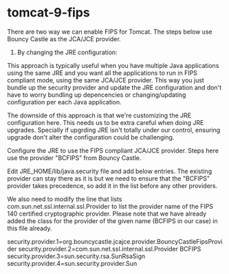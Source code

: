 # tomcat-9-fips


There are two way we can enable FIPS for Tomcat.
The steps below use Bouncy Castle as the JCA/JCE provider.

1. By changing the JRE configuration:

This approach is typically useful when you have multiple Java applications using the same JRE and you want all the applications to run in FIPS compliant mode, using the same JCA/JCE provider. This way you just bundle up the security provider and update the JRE configuration and don't have to worry bundling up depencencies or changing/updating configuration per each Java application.

The downside of this approach is that we're customizing the JRE configuration here. This needs us to be extra careful when doing JRE upgrades. Specially if upgrding JRE isn't totally under our control, ensuring upgrade don't alter the configuration could be challenging.


Configure the JRE to use the FIPS compliant JCA/JCE provider. Steps here use the provider "BCFIPS” from Bouncy Castle.


Edit JRE_HOME/lib/java.security file and add below entries. The existing provider can stay there as it is but we need to ensure that the "BCFIPS" provider takes precedence, so add it in the list before any other providers.

We also need to modify the line that lists com.sun.net.ssl.internal.ssl.Provider to list the provider name of the FIPS 140 certified cryptographic provider. Please note that we have already added the class for the provider of the given name (BCFIPS in our case) in this file already.

security.provider.1=org.bouncycastle.jcajce.provider.BouncyCastleFipsProvider
security.provider.2=com.sun.net.ssl.internal.ssl.Provider BCFIPS
security.provider.3=sun.security.rsa.SunRsaSign
security.provider.4=sun.security.provider.Sun
